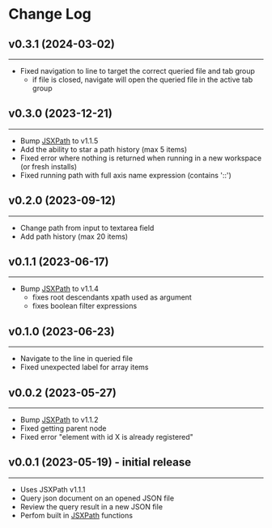 # Change Log

## v0.3.1 (2024-03-02)
---
- Fixed navigation to line to target the correct queried file and tab group
    - if file is closed, navigate will open the queried file in the active tab group

## v0.3.0 (2023-12-21)
---
- Bump [JSXPath](https://github.com/Quang-Nhan/JSXPath) to v1.1.5
- Add the ability to star a path history (max 5 items)
- Fixed error where nothing is returned when running in a new workspace (or fresh installs)
- Fixed running path with full axis name expression (contains '::')

## v0.2.0 (2023-09-12)
---
- Change path from input to textarea field
- Add path history (max 20 items)

## v0.1.1 (2023-06-17)
---
- Bump [JSXPath](https://github.com/Quang-Nhan/JSXPath) to v1.1.4
    - fixes root descendants xpath used as argument
    - fixes boolean filter expressions

## v0.1.0 (2023-06-23)
---
- Navigate to the line in queried file
- Fixed unexpected label for array items

## v0.0.2 (2023-05-27)
---
- Bump [JSXPath](https://github.com/Quang-Nhan/JSXPath) to v1.1.2
- Fixed getting parent node
- Fixed error "element with id X is already registered" 

## v0.0.1 (2023-05-19) - initial release
---
- Uses JSXPath v1.1.1
- Query json document on an opened JSON file
- Review the query result in a new JSON file
- Perfom built in [JSXPath](https://github.com/Quang-Nhan/JSXPath) functions